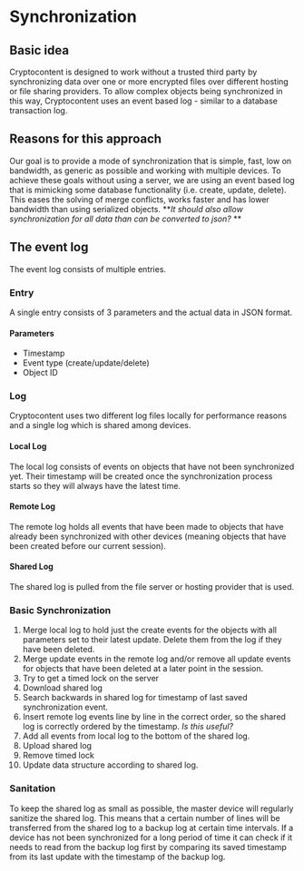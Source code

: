 # Synchronization

## Basic idea
Cryptocontent is designed to work without a trusted third party by synchronizing
data over one or more encrypted files over different hosting or file sharing
providers. To allow complex objects being synchronized in this way,
Cryptocontent uses an event based log - similar to a database transaction log.

## Reasons for this approach
Our goal is to provide a mode of synchronization that is simple, fast, low on
bandwidth, as generic as possible and working with multiple devices. To achieve
these goals without using a server, we are using an event based log that is
mimicking some database functionality (i.e. create, update, delete). This
eases the solving of merge conflicts, works faster and has lower bandwidth than
using serialized objects. ***It should also allow synchronization for all
data than can be converted to json?* **

## The event log
The event log consists of multiple entries.

### Entry

A single entry consists of 3 parameters and the actual data in JSON format.

#### Parameters
* Timestamp
* Event type (create/update/delete)
* Object ID

### Log

Cryptocontent uses two different log files locally for performance reasons and
a single log which is shared among devices.

#### Local Log
The local log consists of events on objects that have not been synchronized yet.
Their timestamp will be created once the synchronization process starts so they
will always have the latest time.

#### Remote Log
The remote log holds all events that have been made to objects that have already
been synchronized with other devices (meaning objects that have been created
before our current session).

#### Shared Log
The shared log is pulled from the file server or hosting provider that is used.

### Basic Synchronization
1. Merge local log to hold just the create events for the objects with all
parameters set to their latest update. Delete them from the log if they have
been deleted.
2. Merge update events in the remote log and/or remove all update events for
objects that have been deleted at a later point in the session.
3. Try to get a timed lock on the server
4. Download shared log
5. Search backwards in shared log for timestamp of last saved synchronization
event.
6. Insert remote log events line by line in the correct order, so the shared log
is correctly ordered by the timestamp. *Is this useful?*
7. Add all events from local log to the bottom of the shared log.
8. Upload shared log
9. Remove timed lock
10. Update data structure according to shared log.

### Sanitation
To keep the shared log as small as possible, the master device will regularly
sanitize the shared log. This means that a certain number of lines will be
transferred from the shared log to a backup log at certain time intervals. If
a device has not been synchronized for a long period of time it can check if it
needs to read from the backup log first by comparing its saved timestamp from
its last update with the timestamp of the backup log.

